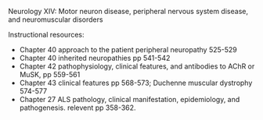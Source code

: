 Neurology XIV: Motor neuron disease, peripheral nervous system disease, and neuromuscular disorders

Instructional resources:

* Chapter 40 approach to the patient peripheral neuropathy 525-529
* Chapter 40 inherited neuropathies pp 541-542
* Chapter 42 pathophysiology, clinical features, and antibodies to AChR or MuSK, pp 559-561
* Chapter 43 clinical features pp 568-573; Duchenne muscular dystrophy 574-577
* Chapter 27 ALS pathology, clinical manifestation, epidemiology, and pathogenesis. relevent pp 358-362.


